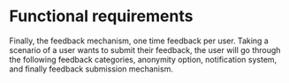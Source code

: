 # Functional requirements

Finally, the feedback mechanism, one time feedback per user. Taking a scenario of a user wants to submit their feedback, the user will go through the following feedback categories, anonymity option, notification system, and finally feedback submission mechanism.
